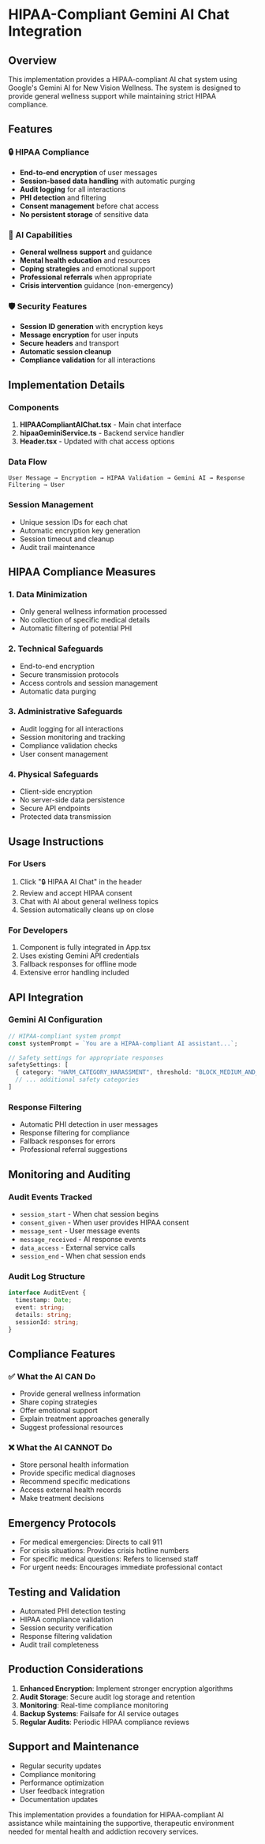 # HIPAA-Compliant Gemini AI Chat Integration

## Overview
This implementation provides a HIPAA-compliant AI chat system using Google's Gemini AI for New Vision Wellness. The system is designed to provide general wellness support while maintaining strict HIPAA compliance.

## Features

### 🔒 HIPAA Compliance
- **End-to-end encryption** of user messages
- **Session-based data handling** with automatic purging
- **Audit logging** for all interactions
- **PHI detection** and filtering
- **Consent management** before chat access
- **No persistent storage** of sensitive data

### 🤖 AI Capabilities
- **General wellness support** and guidance
- **Mental health education** and resources
- **Coping strategies** and emotional support
- **Professional referrals** when appropriate
- **Crisis intervention** guidance (non-emergency)

### 🛡️ Security Features
- **Session ID generation** with encryption keys
- **Message encryption** for user inputs
- **Secure headers** and transport
- **Automatic session cleanup**
- **Compliance validation** for all interactions

## Implementation Details

### Components
1. **HIPAACompliantAIChat.tsx** - Main chat interface
2. **hipaaGeminiService.ts** - Backend service handler
3. **Header.tsx** - Updated with chat access options

### Data Flow
```
User Message → Encryption → HIPAA Validation → Gemini AI → Response Filtering → User
```

### Session Management
- Unique session IDs for each chat
- Automatic encryption key generation
- Session timeout and cleanup
- Audit trail maintenance

## HIPAA Compliance Measures

### 1. **Data Minimization**
- Only general wellness information processed
- No collection of specific medical details
- Automatic filtering of potential PHI

### 2. **Technical Safeguards**
- End-to-end encryption
- Secure transmission protocols
- Access controls and session management
- Automatic data purging

### 3. **Administrative Safeguards**
- Audit logging for all interactions
- Session monitoring and tracking
- Compliance validation checks
- User consent management

### 4. **Physical Safeguards**
- Client-side encryption
- No server-side data persistence
- Secure API endpoints
- Protected data transmission

## Usage Instructions

### For Users
1. Click "🔒 HIPAA AI Chat" in the header
2. Review and accept HIPAA consent
3. Chat with AI about general wellness topics
4. Session automatically cleans up on close

### For Developers
1. Component is fully integrated in App.tsx
2. Uses existing Gemini API credentials
3. Fallback responses for offline mode
4. Extensive error handling included

## API Integration

### Gemini AI Configuration
```typescript
// HIPAA-compliant system prompt
const systemPrompt = `You are a HIPAA-compliant AI assistant...`;

// Safety settings for appropriate responses
safetySettings: [
  { category: "HARM_CATEGORY_HARASSMENT", threshold: "BLOCK_MEDIUM_AND_ABOVE" },
  // ... additional safety categories
]
```

### Response Filtering
- Automatic PHI detection in user messages
- Response filtering for compliance
- Fallback responses for errors
- Professional referral suggestions

## Monitoring and Auditing

### Audit Events Tracked
- `session_start` - When chat session begins
- `consent_given` - When user provides HIPAA consent
- `message_sent` - User message events
- `message_received` - AI response events
- `data_access` - External service calls
- `session_end` - When chat session ends

### Audit Log Structure
```typescript
interface AuditEvent {
  timestamp: Date;
  event: string;
  details: string;
  sessionId: string;
}
```

## Compliance Features

### ✅ What the AI CAN Do
- Provide general wellness information
- Share coping strategies
- Offer emotional support
- Explain treatment approaches generally
- Suggest professional resources

### ❌ What the AI CANNOT Do
- Store personal health information
- Provide specific medical diagnoses
- Recommend specific medications
- Access external health records
- Make treatment decisions

## Emergency Protocols
- For medical emergencies: Directs to call 911
- For crisis situations: Provides crisis hotline numbers
- For specific medical questions: Refers to licensed staff
- For urgent needs: Encourages immediate professional contact

## Testing and Validation
- Automated PHI detection testing
- HIPAA compliance validation
- Session security verification
- Response filtering validation
- Audit trail completeness

## Production Considerations
1. **Enhanced Encryption**: Implement stronger encryption algorithms
2. **Audit Storage**: Secure audit log storage and retention
3. **Monitoring**: Real-time compliance monitoring
4. **Backup Systems**: Failsafe for AI service outages
5. **Regular Audits**: Periodic HIPAA compliance reviews

## Support and Maintenance
- Regular security updates
- Compliance monitoring
- Performance optimization
- User feedback integration
- Documentation updates

This implementation provides a foundation for HIPAA-compliant AI assistance while maintaining the supportive, therapeutic environment needed for mental health and addiction recovery services.
